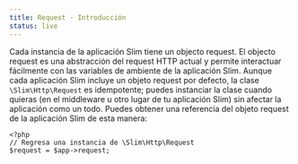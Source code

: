 ```yaml
---
title: Request - Introducción
status: live
---
```


Cada instancia de la aplicación Slim tiene un objecto request. El objecto request es una abstracción 
del request HTTP actual y permite interactuar fácilmente con las variables de ambiente de la aplicación 
Slim. Aunque cada aplicación Slim incluye un objeto request por defecto, la clase `\Slim\Http\Request` es 
idempotente; puedes instanciar la clase cuando quieras (en el middleware u otro lugar de tu aplicación Slim) 
sin afectar la aplicación como un todo. Puedes obtener una referencia del objeto request de la aplicación 
Slim de esta manera:

    <?php
    // Regresa una instancia de \Slim\Http\Request
    $request = $app->request;
